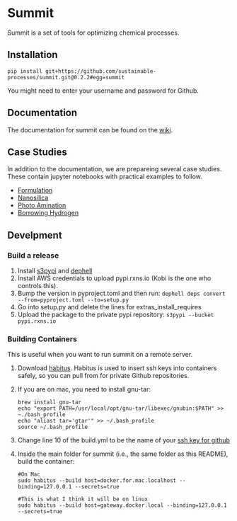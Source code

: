 # Summit

Summit is a set of tools for optimizing chemical processes. 

## Installation

```pip install git+https://github.com/sustainable-processes/summit.git@0.2.2#egg=summit```

You might need to enter your username and password for Github. 

## Documentation

The documentation for summit can be found on the [wiki](https://github.com/sustainable-processes/summit/wiki).

## Case Studies

In addition to the documentation, we are prepareing several case studies.  These contain jupyter notebooks with practical examples to follow. 

* [Formulation](case_studies/formulation)
* [Nanosilica](case_studies/nanosilica)
* [Photo Amination](case_studies/photoamination/)
* [Borrowing Hydrogen](case_studies/borrowing_hydrogen)

## Develpment

### Build a release

1. Install [s3pypi](https://github.com/novemberfiveco/s3pypi) and [dephell](https://dephell.org/docs/installation.html)
2. Install AWS credentials to upload pypi.rxns.io (Kobi is the one who controls this).
3. Bump the version in pyproject.toml and then run:
    ```dephell deps convert --from=pyproject.toml --to=setup.py```
4. Go into setup.py and delete the lines for extras_install_requires
4. Upload the package to the private pypi repository:
    ```s3pypi --bucket pypi.rxns.io```


### Building Containers

This is useful when you want to run summit on a remote server. 

1. Download [habitus](https://www.habitus.io/). Habitus is used to insert ssh keys into containers safely, so you can pull from for private Github repositories. 

2. If you are on mac, you need to install gnu-tar:

    ```
    brew install gnu-tar
    echo "export PATH=/usr/local/opt/gnu-tar/libexec/gnubin:$PATH" >> ~./bash_profile
    echo "aliast tar='gtar'" >> ~/.bash_profile
    source ~/.bash_profile
    ```

3. Change line 10 of the build.yml to be the name of your [ssh key for github](https://help.github.com/en/articles/connecting-to-github-with-ssh) 

4. Inside the main folder for summit (i.e., the same folder as this README), build the container:

    ```
    #On Mac
    sudo habitus --build host=docker.for.mac.localhost --binding=127.0.0.1 --secrets=true

    #This is what I think it will be on linux
    sudo habitus --build host=gateway.docker.local --binding=127.0.0.1 --secrets=true
    ```

